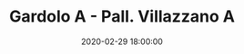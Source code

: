 ---
title: Gardolo A - Pall. Villazzano A
date: 2020-02-29 18:00:00
squadra-a: Pall. Villazzano A
punteggio-a: 
squadra-b: Bc Gardolo A
punteggio-b: 
partite/squadra: under-18-19-20
luogo: Centro Sportivo Trento Nord
categoria: under 18
---